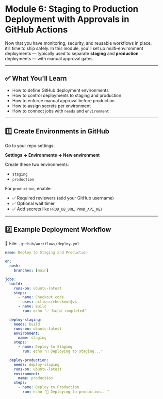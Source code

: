 # Module 6: Staging to Production Deployment with Approvals in GitHub Actions

Now that you have monitoring, security, and reusable workflows in place, it’s time to ship safely. In this module, you'll set up multi-environment deployments — typically used to separate **staging** and **production** deployments — with manual approval gates.

---

## ✅ What You'll Learn

- How to define GitHub deployment environments
- How to control deployments to staging and production
- How to enforce manual approval before production
- How to assign secrets per environment
- How to connect jobs with `needs` and `environment`

---

## 1️⃣ Create Environments in GitHub

Go to your repo settings:

**Settings → Environments → New environment**

Create these two environments:
- `staging`
- `production`

For `production`, enable:
- ✅ Required reviewers (add your GitHub username)
- ✅ Optional wait timer
- ✅ Add secrets like `PROD_DB_URL`, `PROD_API_KEY`

---

## 2️⃣ Example Deployment Workflow

📄 File: `.github/workflows/deploy.yml`

```yaml
name: Deploy to Staging and Production

on:
  push:
    branches: [main]

jobs:
  build:
    runs-on: ubuntu-latest
    steps:
      - name: Checkout code
        uses: actions/checkout@v4
      - name: Build
        run: echo "✅ Build completed"

  deploy-staging:
    needs: build
    runs-on: ubuntu-latest
    environment:
      name: staging
    steps:
      - name: Deploy to Staging
        run: echo "🚀 Deploying to staging..."

  deploy-production:
    needs: deploy-staging
    runs-on: ubuntu-latest
    environment:
      name: production
    steps:
      - name: Deploy to Production
        run: echo "🚀 Deploying to production..."

